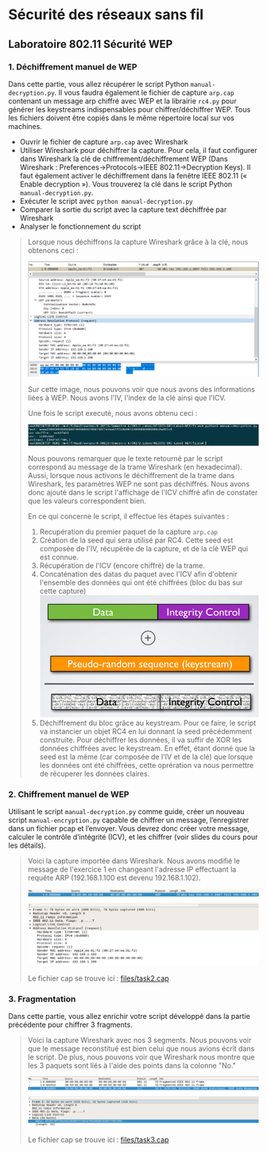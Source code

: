 # Sécurité des réseaux sans fil

## Laboratoire 802.11 Sécurité WEP

### 1. Déchiffrement manuel de WEP

Dans cette partie, vous allez récupérer le script Python `manual-decryption.py`. Il vous faudra également le fichier de capture `arp.cap` contenant un message arp chiffré avec WEP et la librairie `rc4.py` pour générer les keystreams indispensables pour chiffrer/déchiffrer WEP. Tous les fichiers doivent être copiés dans le même répertoire local sur vos machines.

- Ouvrir le fichier de capture `arp.cap` avec Wireshark
- Utiliser Wireshark pour déchiffrer la capture. Pour cela, il faut configurer dans Wireshark la clé de chiffrement/déchiffrement WEP (Dans Wireshark : Preferences&rarr;Protocols&rarr;IEEE 802.11&rarr;Decryption Keys). Il faut également activer le déchiffrement dans la fenêtre IEEE 802.11 (« Enable decryption »). Vous trouverez la clé dans le script Python `manual-decryption.py`.
- Exécuter le script avec `python manual-decryption.py`
- Comparer la sortie du script avec la capture text déchiffrée par Wireshark
- Analyser le fonctionnement du script

> Lorsque nous déchiffrons la capture Wireshark grâce à la clé, nous obtenons ceci :
>
> ![](img/1_2.png)
>
> Sur cette image, nous pouvons voir que nous avons des informations liées à WEP. Nous avons l'IV, l'index de la clé ainsi que l'ICV. 
>
> Une fois le script executé, nous avons obtenu ceci :
>
> ![](img/1_1.png)
>
> Nous pouvons remarquer que le texte retourné par le script correspond au message de la trame Wireshark (en hexadecimal). Aussi, lorsque nous activons le déchiffrement de la trame dans Wireshark, les paramètres WEP ne sont pas déchiffrés. Nous avons donc ajouté dans le script l'affichage de l'ICV chiffré afin de constater que les valeurs correspondent bien.
>
> En ce qui concerne le script, il effectue les étapes suivantes :
>
> 1. Recupération du premier paquet de la capture `arp.cap`
> 2. Création de la seed qui sera utilisé par RC4. Cette seed est composée de l'IV, récupérée de la capture, et de la clé WEP qui est connue.
> 3. Récupération de l'ICV (encore chiffré) de la trame.
> 4. Concaténation des datas du paquet avec l'ICV afin d'obtenir l'ensemble des données qui ont été chiffrées (bloc du bas sur cette capture)![](img/1_3.png)
> 5. Déchiffrement du bloc grâce au keystream. Pour ce faire, le script va instancier un objet RC4 en lui donnant la seed précédemment construite. Pour déchiffrer les données, il va suffir de XOR les données chiffrées avec le keystream. En effet, étant donné que la seed est la même (car composée de l'IV et de la clé) que lorsque les données ont été chiffrées, cette oprération va nous permettre de récuperer les données claires.

### 2. Chiffrement manuel de WEP

Utilisant le script `manual-decryption.py` comme guide, créer un nouveau script `manual-encryption.py` capable de chiffrer un message, l’enregistrer dans un fichier pcap et l’envoyer.
Vous devrez donc créer votre message, calculer le contrôle d’intégrité (ICV), et les chiffrer (voir slides du cours pour les détails).

> Voici la capture importée dans Wireshark. Nous avons modifié le message de l'exercice 1 en changeant l'adresse IP effectuant la requête ARP (192.168.1.100 est devenu 192.168.1.102).
>
> ![](img/2_1.png)
>
> Le fichier cap se trouve ici : [files/task2.cap](files/task2.cap)

### 3. Fragmentation

Dans cette partie, vous allez enrichir votre script développé dans la partie précédente pour chiffrer 3 fragments.

> Voici la capture Wireshark avec nos 3 segments. Nous pouvons voir que le message reconstitué est bien celui que nous avions écrit dans le script. De plus, nous pouvons voir que Wireshark nous montre que les 3 paquets sont liés à l'aide des points dans la colonne "No."
>
> ![](img/3_1.png)
>
> Le fichier cap se trouve ici : [files/task3.cap](files/task3.cap)
